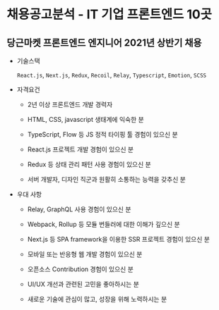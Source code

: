 # 채용공고분석 - IT 기업 프론트엔드 10곳

## 당근마켓 프론트엔드 엔지니어 2021년 상반기 채용

- 기술스택

  `React.js`, `Next.js`, `Redux`, `Recoil`, `Relay`, `Typescript`, `Emotion`, `SCSS`

- 자격요건

  - 2년 이상 프론트엔드 개발 경력자

  - HTML, CSS, javascript 생태계에 익숙한 분

  - TypeScript, Flow 등 JS 정적 타이핑 툴 경험이 있으신 분

  - React.js 프로젝트 개발 경험이 있으신 분

  - Redux 등 상태 관리 패턴 사용 경험이 있으신 분

  - 서버 개발자, 디자인 직군과 원활히 소통하는 능력을 갖추신 분

- 우대 사항

  - Relay, GraphQL 사용 경험이 있으신 분

  - Webpack, Rollup 등 모듈 번들러에 대한 이해가 깊으신 분

  - Next.js 등 SPA framework을 이용한 SSR 프로젝트 경험이 있으신 분

  - 모바일 또는 반응형 웹 개발 경험이 있으신 분

  - 오픈소스 Contribution 경험이 있으신 분

  - UI/UX 개선과 관련된 고민을 좋아하시는 분

  - 새로운 기술에 관심이 많고, 성장을 위해 노력하시는 분
